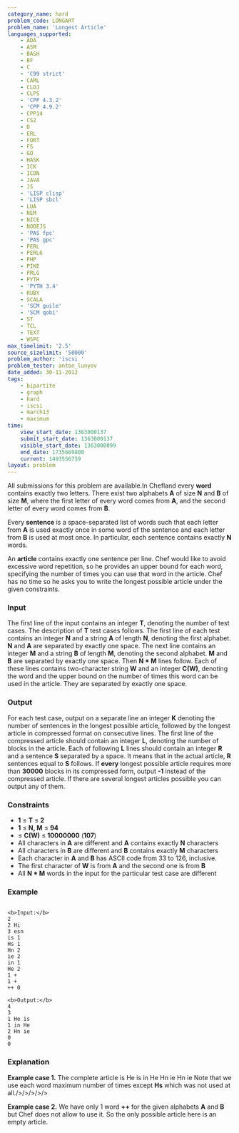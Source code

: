 ```yaml
---
category_name: hard
problem_code: LONGART
problem_name: 'Longest Article'
languages_supported:
    - ADA
    - ASM
    - BASH
    - BF
    - C
    - 'C99 strict'
    - CAML
    - CLOJ
    - CLPS
    - 'CPP 4.3.2'
    - 'CPP 4.9.2'
    - CPP14
    - CS2
    - D
    - ERL
    - FORT
    - FS
    - GO
    - HASK
    - ICK
    - ICON
    - JAVA
    - JS
    - 'LISP clisp'
    - 'LISP sbcl'
    - LUA
    - NEM
    - NICE
    - NODEJS
    - 'PAS fpc'
    - 'PAS gpc'
    - PERL
    - PERL6
    - PHP
    - PIKE
    - PRLG
    - PYTH
    - 'PYTH 3.4'
    - RUBY
    - SCALA
    - 'SCM guile'
    - 'SCM qobi'
    - ST
    - TCL
    - TEXT
    - WSPC
max_timelimit: '2.5'
source_sizelimit: '50000'
problem_author: 'iscsi '
problem_tester: anton_lunyov
date_added: 30-11-2012
tags:
    - bipartite
    - graph
    - hard
    - iscsi
    - march13
    - maximum
time:
    view_start_date: 1363000137
    submit_start_date: 1363000137
    visible_start_date: 1363000099
    end_date: 1735669800
    current: 1493556759
layout: problem
---
```

All submissions for this problem are available.In Chefland every **word** contains exactly two letters. There exist two alphabets **A** of size **N** and **B** of size **M**, where the first letter of every word comes from **A**, and the second letter of every word comes from **B**.

Every **sentence** is a space-separated list of words such that each letter from **A** is used exactly once in some word of the sentence and each letter from **B** is used at most once. In particular, each sentence contains exactly **N** words.

An **article** contains exactly one sentence per line. Chef would like to avoid excessive word repetition, so he provides an upper bound for each word, specifying the number of times you can use that word in the article. Chef has no time so he asks you to write the longest possible article under the given constraints.

### Input

The first line of the input contains an integer **T**, denoting the number of test cases. The description of **T** test cases follows. The first line of each test contains an integer **N** and a string **A** of length **N**, denoting the first alphabet. **N** and **A** are separated by exactly one space. The next line contains an integer **M** and a string **B** of length **M**, denoting the second alphabet. **M** and **B** are separated by exactly one space. Then **N \* M** lines follow. Each of these lines contains two-character string **W** and an integer **C(W)**, denoting the word and the upper bound on the number of times this word can be used in the article. They are separated by exactly one space.

### Output

For each test case, output on a separate line an integer **K** denoting the number of sentences in the longest possible article, followed by the longest article in compressed format on consecutive lines. The first line of the compressed article should contain an integer **L**, denoting the number of blocks in the article. Each of following **L** lines should contain an integer **R** and a sentence **S** separated by a space. It means that in the actual article, **R** sentences equal to **S** follows. If **every** longest possible article requires more than **30000** blocks in its compressed form, output **-1** instead of the compressed article. If there are several longest articles possible you can output any of them.

### Constraints

- **1** ≤ **T** ≤ **2**
- **1** ≤ **N, M** ≤ **94**
- ≤ **C(W)** ≤ **10000000** (**107**)
- All characters in **A** are different and **A** contains exactly **N** characters
- All characters in **B** are different and **B** contains exactly **M** characters
- Each character in **A** and **B** has ASCII code from 33 to 126, inclusive.
- The first character of **W** is from **A** and the second one is from **B**
- All **N \* M** words in the input for the particular test case are different

### Example

```

<b>Input:</b>
2
2 Hi
3 esn
is 1
Hs 1
Hn 2
ie 2
in 1
He 2
1 +
1 +
++ 0

<b>Output:</b>
4
3
1 He is
1 in He 
2 Hn ie
0
0

```
### Explanation

**Example case 1.** The complete article is
He is
in He
Hn ie
Hn ie
Note that we use each word maximum number of times except **Hs** which was not used at all./>/>/>/>/>

**Example case 2.** We have only 1 word **++** for the given alphabets **A** and **B** but Chef does not allow to use it. So the only possible article here is an empty article.